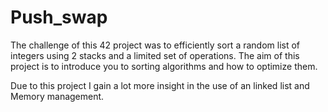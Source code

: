 # Push_swap

The challenge of this 42 project was to efficiently sort a random list of integers using 2 stacks and a limited set of operations. 
The aim of this project is to introduce you to sorting algorithms and how to optimize them.

Due to this project I gain a lot more insight in the use of an linked list and Memory management.
